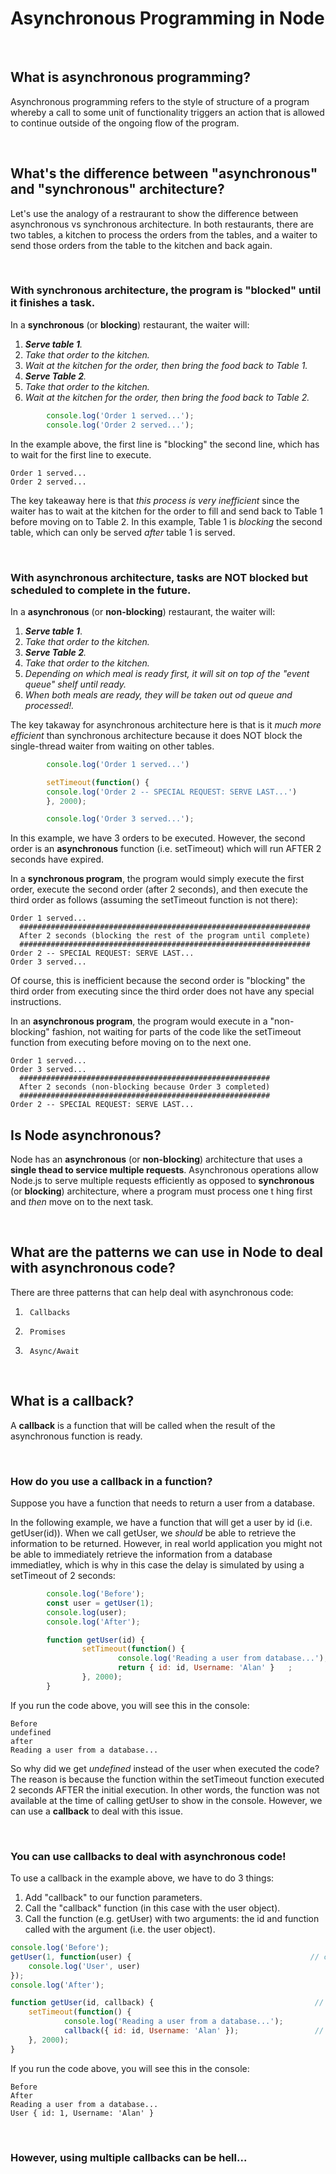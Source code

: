 # Asynchronous Programming in Node

<br>

## What is asynchronous programming?
Asynchronous programming refers to the style of structure of a program whereby a call to some unit of functionality triggers an
action that is allowed to continue outside of the ongoing flow of the program. 

<br>

## What's the difference between "asynchronous" and "synchronous" architecture?

Let's use the analogy of a restraurant to show the difference between asynchronous vs synchronous architecture.  In both restaurants, there are two
tables, a kitchen to process the orders from the tables, and a waiter to send those orders from the table to the kitchen and back again.

<br>

### With synchronous architecture, the program is "blocked" until it finishes a task. 

In a **synchronous** (or **blocking**) restaurant, the waiter will:
1.   ***Serve table 1**.*
2.   *Take that order to the kitchen.*
3.   *Wait at the kitchen for the order, then bring the food back to Table 1.*
4.   ***Serve Table 2**.*
5.   *Take that order to the kitchen.*
6.   *Wait at the kitchen for the order, then bring the food back to Table 2.*

```JavaScript
        console.log('Order 1 served...');
        console.log('Order 2 served...');
```
In the example above, the first line is "blocking" the second line, which has to wait for the first line to execute.
```
Order 1 served...
Order 2 served...
```


The key takeaway here is that *this process is very inefficient* since the waiter has to wait at the kitchen for the order to fill and send back to
Table 1 before moving on to Table 2.  In this example, Table 1 is *blocking* the second table, which can only be served *after* table 1 is served.

<br>

### With asynchronous architecture, tasks are NOT blocked but scheduled to complete in the future.

In a **asynchronous** (or **non-blocking**) restaurant, the waiter will:
1.   ***Serve table 1***.
2.   *Take that order to the kitchen.*
3.   ***Serve Table 2**.*
4.   *Take that order to the kitchen.*
5.   *Depending on which meal is ready first, it will sit on top of the "event queue" shelf until ready.*
6.   *When both meals are ready, they will be taken out od queue and processed!.*

The key takaway for asynchronous architecture here is that is it *much more efficient* than synchronous architecture because it does NOT block
the single-thread waiter from waiting on other tables.

```JavaScript
        console.log('Order 1 served...')

        setTimeout(function() {   
        console.log('Order 2 -- SPECIAL REQUEST: SERVE LAST...')
        }, 2000);   

        console.log('Order 3 served...');
```
In this example, we have 3 orders to be executed.  However, the second order is an **asynchronous** function (i.e. setTimeout) which will run AFTER
2 seconds have expired. 

In a **synchronous program**, the program would simply execute the first order, execute the second order (after 2 seconds), and
then execute the third order as follows (assuming the setTimeout function is not there):
```
Order 1 served...
  #################################################################
  After 2 seconds (blocking the rest of the program until complete)
  #################################################################
Order 2 -- SPECIAL REQUEST: SERVE LAST...
Order 3 served...
```
Of course, this is inefficient because the second order is "blocking" the third order from executing since the third order does not have any special 
instructions. 

In an **asynchronous program**, the program would execute in a "non-blocking" fashion, not waiting for parts of the code like the setTimeout function
from executing before moving on to the next one. 
```
Order 1 served...
Order 3 served...
  ########################################################
  After 2 seconds (non-blocking because Order 3 completed)
  ########################################################
Order 2 -- SPECIAL REQUEST: SERVE LAST...
```


## Is Node asynchronous?
Node has an **asynchronous**  (or **non-blocking**) architecture that uses a **single thead to service multiple requests**.  Asynchronous operations 
allow Node.js to serve multiple requests efficiently as opposed to **synchronous** (or **blocking**) architecture, where a program must process one t
hing first and *then* move on to the next task.


<br>

## What are the patterns we can use in Node to deal with asynchronous code?
There are three patterns that can help deal with asynchronous code:
1.      Callbacks 
2.      Promises
3.      Async/Await


<br>

## What is a callback?
A **callback** is a function that will be called when the result of the asynchronous function is ready.

<br>

### How do you use a callback in a function?
Suppose you have a function that needs to return a user from a database. 

In the following example, we have a function that will get a user by id (i.e. getUser(id)).  When we call getUser, we *should* be able to
retrieve the information to be returned.  However, in real world application you might not be able to immediately retrieve the information
from a database immediatley, which is why in this case the delay is simulated by using a setTimeout of 2 seconds:

```JavaScript
        console.log('Before');
        const user = getUser(1);
        console.log(user);
        console.log('After');

        function getUser(id) {                               
                setTimeout(function() {
                        console.log('Reading a user from database...');
                        return { id: id, Username: 'Alan' }   ;                       
                }, 2000);
        }     
```

If you run the code above, you will see this in the console:
```
Before
undefined
after
Reading a user from a database...

```
 So why did we get *undefined* instead of the user when executed the code?  The reason is because the function within the setTimeout function executed
 2 seconds AFTER the initial execution.  In other words, the function was not available at the time of calling getUser to show in the console.  However, we
 can use a **callback** to deal with this issue.

<br>

### You can use callbacks to deal with asynchronous code!
To use a callback in the example above, we have to do 3 things:

1. Add "callback" to our function parameters.
2. Call the "callback" function (in this case with the user object).
3. Call the function (e.g. getUser) with two arguments: the id and function called with the argument (i.e. the user object).

```JavaScript
console.log('Before');
getUser(1, function(user) {                                        // call get user with the id and a function that is called with the user object as the argument.
    console.log('User', user)       
});    
console.log('After');

function getUser(id, callback) {                                    // add callback as a second argument             
    setTimeout(function() {
            console.log('Reading a user from a database...');
            callback({ id: id, Username: 'Alan' });                 // call the callback WITH the user object!
    }, 2000);
}
```

If you run the code above, you will see this in the console:
```
Before
After
Reading a user from a database...
User { id: 1, Username: 'Alan' }

```

<br>

### However, using multiple callbacks can be hell...

